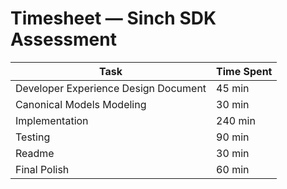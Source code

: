 # Timesheet — Sinch SDK Assessment

| Task | Time Spent |
| -- | -- |
| Developer Experience Design Document | 45 min |
| Canonical Models Modeling | 30 min |
| Implementation | 240 min |
| Testing | 90 min |
| Readme | 30 min |
| Final Polish | 60 min |